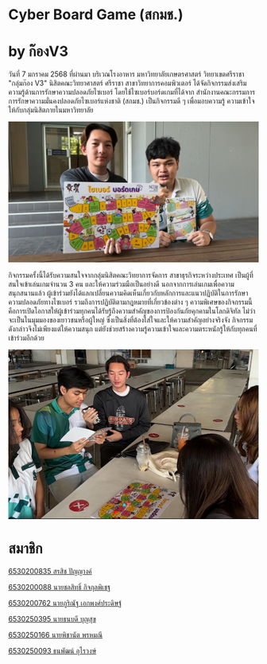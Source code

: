 # Cyber Board Game (สกมช.)
# by ก๊องV3
วันที่ 7 มกราคม 2568 ที่ผ่านมา บริเวณโรงอาหาร มหาวิทยาลัยเกษตรศาสตร์ วิทยาเขตศรีราชา  
"กลุ่มก๊อง V3" นิสิตคณะวิทยาศาสตร์ ศรีราชา สาขาวิทยาการคอมพิวเตอร์ ได้จัดกิจกรรมส่งเสริมความรู้ด้านการรักษาความปลอดภัยไซเบอร์ โดยใช้ไซเบอร์บอร์ดเกมที่ได้จาก 
สำนักงานคณะกรรมการการรักษาความมั่นคงปลอดภัยไซเบอร์แห่งชาติ (สกมช.) เป็นกิจกรรมดี ๆ เพื่อมอบความรู้ ความเข้าใจให้กับกลุ่มนิสิตภายในมหาวิทยาลัย

![Atmosphere1](file/image4.png)

กิจกรรมครั้งนี้ได้รับความสนใจจากกลุ่มนิสิตคณะวิทยาการจัดการ สาขาธุรกิจระหว่างประเทศ เป็นผู้ที่สนใจเข้าเล่นเกมจำนวน 3 คน และให้ความร่วมมือเป็นอย่างดี นอกจากการเล่นเกมเพื่อความสนุกสนานแล้ว ผู้เข้าร่วมยังได้แลกเปลี่ยนความคิดเห็นเกี่ยวกับหลักการและแนวปฏิบัติในการรักษาความปลอดภัยทางไซเบอร์ รวมถึงการปฏิบัติตามกฎหมายที่เกี่ยวข้องต่าง ๆ
ความพิเศษของกิจกรรมนี้ คือการเปิดโอกาสให้ผู้เข้าร่วมทุกคนได้รับรู้ถึงความสำคัญของการป้องกันภัยคุกคามในโลกดิจิทัล ไม่ว่าจะเป็นในมุมมองของเยาวชนหรือผู้ใหญ่ ซึ่งเป็นสิ่งที่ต้องใส่ใจและให้ความสำคัญอย่างจริงจัง กิจกรรมดังกล่าวจึงไม่เพียงแต่ให้ความสนุก แต่ยังช่วยสร้างความรู้ความเข้าใจและความตระหนักรู้ให้กับทุกคนที่เข้าร่วมอีกด้วย

![Atmosphere2](file/1fff0351-48b6-497d-9a01-b91b851ae2b2.jpg)

# สมาชิก
[6530200835 สรสิช ปัญญางค์](https://bossmahob.github.io/cyberboardgame)

[6530200088 นายชลสิทธิ์ กิจกุลพิเชฐ](https://markchonlasit.github.io/chonlasitK.github.io/boardgame)

[6530200762 นายภูริณัฐ เอกพงศ์ประดิษฐ์](https://6530200762.github.io/cyberbg)

[6530250395 นายธนบดี บุญสุข](https://realalunda.github.io/cyberboardgame)

[6530250166 นายพิชานัต พรหมณี](https://naieric.github.io/cyberboardgame)

[6530250093 ธนพัฒน์ อุไรวงษ์](https://friday1313.github.io/cyberboardgame)

